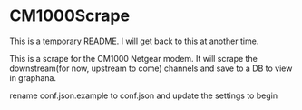 # CM1000Scrape
This is a temporary README. I will get back to this at another time.

This is a scrape for the CM1000 Netgear modem. It will scrape the downstream(for now, upstream to come) channels and save to a DB to view in graphana.

rename conf.json.example to conf.json and update the settings to begin